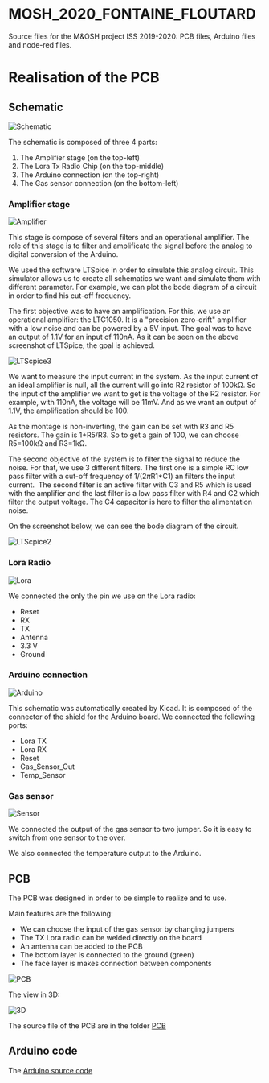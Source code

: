 # MOSH_2020_FONTAINE_FLOUTARD
Source files for the M&OSH project ISS 2019-2020: PCB files, Arduino files and node-red files.

# Realisation of the PCB

## Schematic 

![Schematic](./img/schema.PNG)

The schematic is composed of three 4 parts:

1. The Amplifier stage (on the top-left)
1. The Lora Tx Radio Chip (on the top-middle)
1. The Arduino connection (on the top-right)
1. The Gas sensor connection (on the bottom-left)

### Amplifier stage

![Amplifier](./img/amplifier.PNG)

This stage is compose of several filters and an operational amplifier. The role of this stage is to filter and amplificate the signal before the analog to digital conversion of the Arduino. 

We used the software LTSpice in order to simulate this analog circuit. This simulator allows us to create all schematics we want and simulate them with different parameter. For example, we can plot the bode diagram of a circuit in order to find his cut-off frequency.

The first objective was to have an amplification. For this, we use an operational amplifier: the LTC1050. It is a "precision zero-drift" amplifier with a low noise and can be powered by a 5V input. The goal was to have an output of 1.1V for an input of 110nA. As it can be seen on the above screenshot of LTSpice, the goal is achieved.

![LTScpice3](./img/ltspice3.PNG)

We want to measure the input current in the system. As the input current of an ideal amplifier is null, all the current will go into R2 resistor of 100kΩ. So the input of the amplifier we want to get is the voltage of the R2 resistor. For example, with 110nA, the voltage will be 11mV. And as we want an output of 1.1V, the amplification should be 100.

As the montage is non-inverting, the gain can be set with R3 and R5 resistors. The gain is 1+R5/R3. So to get a gain of 100, we can choose R5=100kΩ and R3=1kΩ.

The second objective of the system is to filter the signal to reduce the noise. For that, we use 3 different filters. The first one is a simple RC low pass filter with a cut-off frequency of 1/(2*π*R1*C1) an filters the input current.  The second filter is an active filter with C3 and R5 which is used with the amplifier and the last filter is a low pass filter with R4 and C2 which filter the output voltage. The C4 capacitor is here to filter the alimentation noise.

On the screenshot below, we can see the bode diagram of the circuit.

![LTScpice2](./img/ltspice2.PNG)

### Lora Radio

![Lora](./img/lora.PNG)

We connected the only the pin we use on the Lora radio:
* Reset
* RX
* TX
* Antenna
* 3.3 V
* Ground

### Arduino connection

![Arduino](./img/arduino.PNG)

This schematic was automatically created by Kicad. It is composed of the connector of the shield for the Arduino board.
We connected the following ports:
* Lora TX
* Lora RX
* Reset
* Gas_Sensor_Out
* Temp_Sensor

### Gas sensor

![Sensor](./img/sensor.PNG)

We connected the output of the gas sensor to two jumper. So it is easy to switch from one sensor to the over. 

We also connected the temperature output to the Arduino.


## PCB

The PCB was designed in order to be simple to realize and to use. 

Main features are the following:
* We can choose the input of the gas sensor by changing jumpers
* The TX Lora radio can be welded directly on the board
* An antenna can be added to the PCB 
* The bottom layer is connected to the ground (green)
* The face layer is makes connection between components

![PCB](./img/pcb.PNG)

The view in 3D:

![3D](./img/3d.PNG)

The source file of the PCB are in the folder [PCB](https://github.com/MOSH-Insa-Toulouse/MOSH_2020_FONTAINE_FLOUTARD/tree/master/PCB)

## Arduino code

The [Arduino source code](https://github.com/MOSH-Insa-Toulouse/MOSH_2020_FONTAINE_FLOUTARD/tree/master/Arduino)
